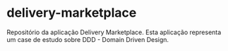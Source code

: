 # delivery-marketplace
Repositório da aplicação Delivery Marketplace. Esta aplicação representa um case de estudo sobre DDD - Domain Driven Design.

